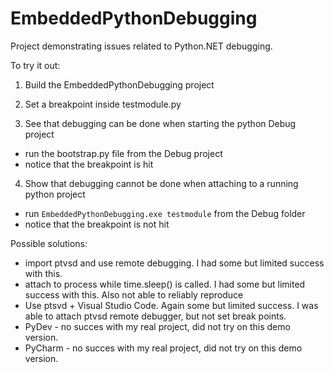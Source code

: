 # EmbeddedPythonDebugging
Project demonstrating issues related to Python.NET debugging.

To try it out:

1. Build the EmbeddedPythonDebugging project

2. Set a breakpoint inside testmodule.py

3. See that debugging can be done when starting the python Debug project
  - run the bootstrap.py file from the Debug project
  - notice that the breakpoint is hit
  
4. Show that debugging cannot be done when attaching to a running python project
  - run ```EmbeddedPythonDebugging.exe testmodule``` from the Debug folder
  - notice that the breakpoint is not hit

Possible solutions: 
- import ptvsd and use remote debugging. I had some but limited success with this.
- attach to process while time.sleep() is called. I had some but limited success with this. Also not able to reliably reproduce
- Use ptsvd + Visual Studio Code. Again some but limited success. I was able to attach ptvsd remote debugger, but not set break points.
- PyDev - no succes with my real project, did not try on this demo version.
- PyCharm - no succes with my real project, did not try on this demo version.
